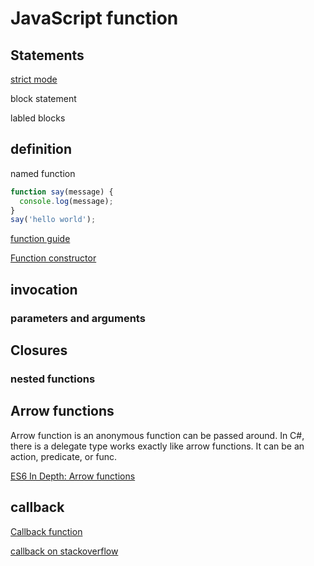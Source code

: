 # JavaScript function

## Statements

[strict mode](https://devdocs.io/javascript/strict_mode)

block statement

labled blocks

## definition

named function

```js
function say(message) {
  console.log(message);
}
say('hello world');
```

[function guide](https://developer.mozilla.org/en-US/docs/Web/JavaScript/Guide/Functions)

[Function constructor](https://developer.mozilla.org/en-US/docs/Web/JavaScript/Reference/Global_Objects/Function)

## invocation

### parameters and arguments

## Closures

### nested functions

## Arrow functions

Arrow function is an anonymous function can be passed around. In C#, there is a delegate type works exactly like arrow functions. It can be an action, predicate, or func.

[ES6 In Depth: Arrow functions](https://hacks.mozilla.org/2015/06/es6-in-depth-arrow-functions/)

## callback

[Callback function](https://developer.mozilla.org/en-US/docs/Glossary/Callback_function)

[callback on stackoverflow](https://stackoverflow.com/questions/824234/what-is-a-callback-function)
